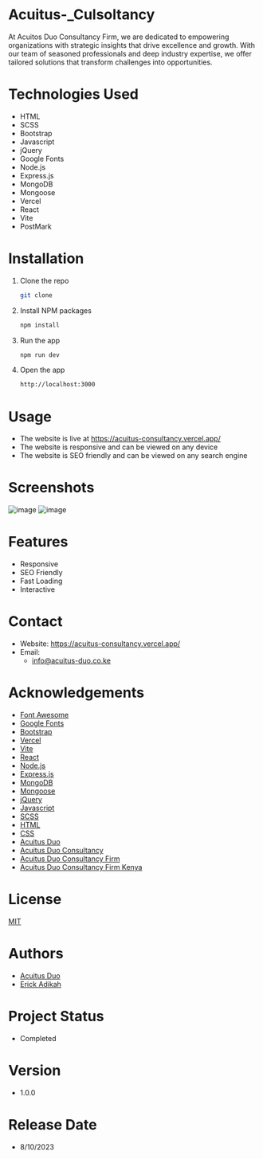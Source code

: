 # Acuitus-_Culsoltancy
At Acuitos Duo Consultancy Firm, we are dedicated to empowering organizations with strategic insights that drive excellence and growth. With our team of seasoned professionals and deep industry expertise, we offer tailored solutions that transform challenges into opportunities.

# Technologies Used

- HTML
- SCSS
- Bootstrap
- Javascript
- jQuery
- Google Fonts
- Node.js
- Express.js
- MongoDB
- Mongoose
- Vercel
- React
- Vite
- PostMark

# Installation

1. Clone the repo
   ```sh
   git clone
    ```
2. Install NPM packages
    ```sh
    npm install
    ```
3. Run the app
    ```sh
    npm run dev
    ```
4. Open the app
    ```sh
    http://localhost:3000
    ```

# Usage

- The website is live at https://acuitus-consultancy.vercel.app/
- The website is responsive and can be viewed on any device
- The website is SEO friendly and can be viewed on any search engine

# Screenshots

![image](https://res.cloudinary.com/dia49kn8r/image/upload/v1701479754/Screenshot_from_2023-12-02_04-14-47_tpyfbp.png)
![image](https://res.cloudinary.com/dia49kn8r/image/upload/v1701479884/Screenshot_from_2023-12-02_04-17-36_lak4do.png)


# Features

- Responsive
- SEO Friendly
- Fast Loading
- Interactive

# Contact

- Website: https://acuitus-consultancy.vercel.app/
- Email:
    - info@acuitus-duo.co.ke

# Acknowledgements

- [Font Awesome](https://fontawesome.com)
- [Google Fonts](https://fonts.google.com)
- [Bootstrap](https://getbootstrap.com)
- [Vercel](https://vercel.com)
- [Vite](https://vitejs.dev)
- [React](https://reactjs.org)
- [Node.js](https://nodejs.org)
- [Express.js](https://expressjs.com)
- [MongoDB](https://mongodb.com)
- [Mongoose](https://mongoosejs.com)
- [jQuery](https://jquery.com)
- [Javascript](https://javascript.com)
- [SCSS](https://sass-lang.com)
- [HTML](https://html.com)
- [CSS](https://css.com)
- [Acuitus Duo](https://acuitus-duo.co.ke)
- [Acuitus Duo Consultancy](https://acuitus-duo.co.ke)
- [Acuitus Duo Consultancy Firm](https://acuitus-duo.co.ke)
- [Acuitus Duo Consultancy Firm Kenya](https://acuitus-duo.co.ke)

# License

[MIT](https://choosealicense.com/licenses/mit/)

# Authors

- [Acuitus Duo](https://acuitus-duo.co.ke)
- [Erick Adikah](https://my-portfolio-sand-ten-81.vercel.app/)

# Project Status

- Completed

# Version

- 1.0.0

# Release Date

- 8/10/2023
